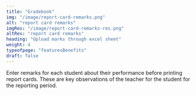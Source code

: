 ```yaml
---
title: "Gradebook"
img: "/image/report-card-remarks.png"
alt: "report card remarks"
imgRes: "/image/report-card-remarks-res.png"
altRes: "report card remarks"
heading: "Upload marks through excel sheet"
weight: 4
typeofpage: "featuresBenefits"
draft: false
---
```

 
Enter remarks for each student about their performance before printing report cards. These are key observations of the teacher for the student for the reporting period.
 
          
